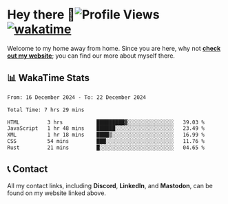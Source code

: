# Hey there :wave:![Profile Views](https://komarev.com/ghpvc/?username=skifli) [![wakatime](https://wakatime.com/badge/user/b4317b02-0c6d-457b-82a4-a448b8a8d1df.svg)](https://wakatime.com/@b4317b02-0c6d-457b-82a4-a448b8a8d1df)

Welcome to my home away from home. Since you are here, why not [**check out my website**](https://skifli.github.io); you can find our more about myself there.

## 📊 WakaTime Stats

<!--START_SECTION:waka-->

```txt
From: 16 December 2024 - To: 22 December 2024

Total Time: 7 hrs 29 mins

HTML         3 hrs           █████████▓░░░░░░░░░░░░░░░   39.03 %
JavaScript   1 hr 48 mins    ██████░░░░░░░░░░░░░░░░░░░   23.49 %
XML          1 hr 18 mins    ████▒░░░░░░░░░░░░░░░░░░░░   16.99 %
CSS          54 mins         ███░░░░░░░░░░░░░░░░░░░░░░   11.76 %
Rust         21 mins         █░░░░░░░░░░░░░░░░░░░░░░░░   04.65 %
```

<!--END_SECTION:waka-->

## 📞 Contact

All my contact links, including **Discord**, **LinkedIn**, and **Mastodon**, can be found on my website linked above.
